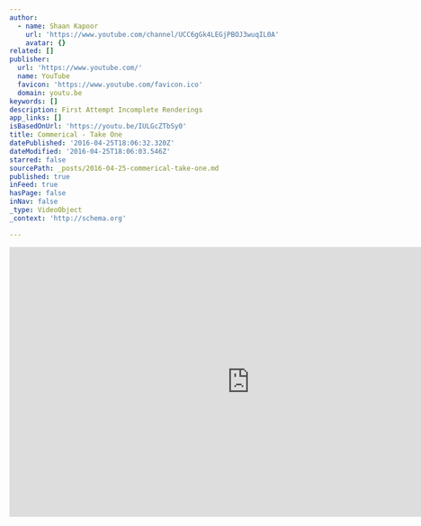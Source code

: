 ```yaml
---
author:
  - name: Shaan Kapoor
    url: 'https://www.youtube.com/channel/UCC6gGk4LEGjPBOJ3wuqIL0A'
    avatar: {}
related: []
publisher:
  url: 'https://www.youtube.com/'
  name: YouTube
  favicon: 'https://www.youtube.com/favicon.ico'
  domain: youtu.be
keywords: []
description: First Attempt Incomplete Renderings
app_links: []
isBasedOnUrl: 'https://youtu.be/IULGcZTbSy0'
title: Commerical - Take One
datePublished: '2016-04-25T18:06:32.320Z'
dateModified: '2016-04-25T18:06:03.546Z'
starred: false
sourcePath: _posts/2016-04-25-commerical-take-one.md
published: true
inFeed: true
hasPage: false
inNav: false
_type: VideoObject
_context: 'http://schema.org'

---
```

<iframe src="https://cdn.embedly.com/widgets/media.html?src=https%3A%2F%2Fwww.youtube.com%2Fembed%2FIULGcZTbSy0%3Ffeature%3Doembed&amp;url=https%3A%2F%2Fwww.youtube.com%2Fwatch%3Fv%3DIULGcZTbSy0%26feature%3Dyoutu.be&amp;image=https%3A%2F%2Fi.ytimg.com%2Fvi%2FIULGcZTbSy0%2Fhqdefault.jpg&amp;key=b7d04c9b404c499eba89ee7072e1c4f7&amp;type=text%2Fhtml&amp;schema=youtube" width="854" height="480" scrolling="no" frameborder="0" allowfullscreen="" style=""></iframe>